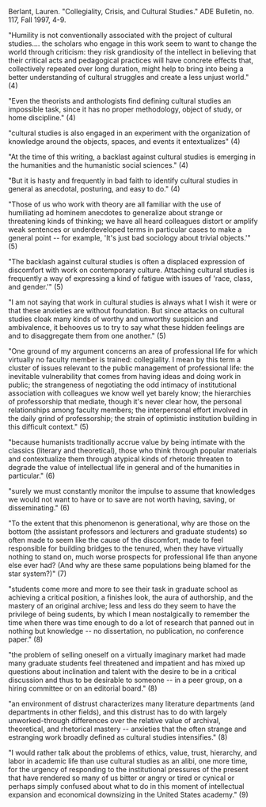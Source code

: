 Berlant, Lauren. "Collegiality, Crisis, and Cultural Studies." ADE Bulletin, no. 117, Fall 1997, 4-9.

"Humility is not conventionally associated with the project of cultural studies.... the scholars who engage in this work seem to want to change the world through criticism: they risk grandiosity of the intellect in believing that their critical acts and pedagogical practices will have concrete effects that, collectively repeated over long duration, might help to bring into being a better understanding of cultural struggles and create a less unjust world." (4)

"Even the theorists and anthologists find defining cultural studies an impossible task, since it has no proper methodology, object of study, or home discipline." (4)

"cultural studies is also engaged in an experiment with the organization of knowledge around the objects, spaces, and events it entextualizes" (4)

"At the time of this writing, a backlast against cultural studies is emerging in the humanities and the humanistic social sciences." (4)

"But it is hasty and frequently in bad faith to identify cultural studies in general as anecdotal, posturing, and easy to do." (4)

"Those of us who work with theory are all familiar with the use of humiliating ad hominem anecdotes to generalize about strange or threatening kinds of thinking; we have all heard colleagues distort or amplify weak sentences or underdeveloped terms in particular cases to make a general point -- for example, 'It's just bad sociology about trivial objects.'" (5)

"The backlash against cultural studies is often a displaced expression of discomfort with work on contemporary culture. Attaching cultural studies is frequently a way of expressing a kind of fatigue with issues of 'race, class, and gender.'" (5)

"I am not saying that work in cultural studies is always what I wish it were or that these anxieties are without foundation. But since attacks on cultural studies cloak many kinds of worthy and unworthy suspicion and ambivalence, it behooves us to try to say what these hidden feelings are and to disaggregate them from one another." (5)

"One ground of my argument concerns an area of professional life for which virtually no faculty member is trained: collegiality. I mean by this term a cluster of issues relevant to the public management of professional life: the inevitable vulnerability that comes from having ideas and doing work in public; the strangeness of negotiating the odd intimacy of institutional association with colleagues we know well yet barely know; the hierarchies of professorship that mediate, though it's never clear how, the personal relationships among faculty members; the interpersonal effort involved in the daily grind of professorship; the strain of optimistic institution building in this difficult context." (5)

"because humanists traditionally accrue value by being intimate with the classics (literary and theoretical), those who think through popular materials and contextualize them through atypical kinds of rhetoric threaten to degrade the value of intellectual life in general and of the humanities in particular." (6)

"surely we must constantly monitor the impulse to assume that knowledges we would not want to have or to save are not worth having, saving, or disseminating." (6)

"To the extent that this phenomenon is generational, why are those on the bottom (the assistant professors and lecturers and graduate students) so often made to seem like the cause of the discomfort, made to feel responsible for building bridges to the tenured, when they have virtually nothing to stand on, much worse prospects for professional life than anyone else ever had? (And why are these same populations being blamed for the star system?)" (7)

"students come more and more to see their task in graduate school as achieving a critical position, a finishes look, the aura of authorship, and the mastery of an original archive; less and less do they seem to have the privilege of being sudents, by which I mean nostalgically to remember the time when there was time enough to do a lot of research that panned out in nothing but knowledge -- no dissertation, no publication, no conference paper." (8)

"the problem of selling oneself on a virtually imaginary market had made many graduate students feel threatened and impatient and has mixed up questions about inclination and talent with the desire to be in a critical discussion and thus to be desirable to someone -- in a peer group, on a hiring committee or on an editorial board." (8)

"an environment of distrust characterizes many literature departments (and departments in other fields), and this distrust has to do with largely unworked-through differences over the relative value of archival, theoretical, and rhetorical mastery -- anxieties that the often strange and estranging work broadly defined as cultural studies intensifies." (8)

"I would rather talk about the problems of ethics, value, trust, hierarchy, and labor in academic life than use cultural studies as an alibi, one more time, for the urgency of responding to the institutional pressures of the present that have rendered so many of us bitter or angry or tired or cynical or perhaps simply confused about what to do in this moment of intellectual expansion and economical downsizing in the United States academy." (9)
